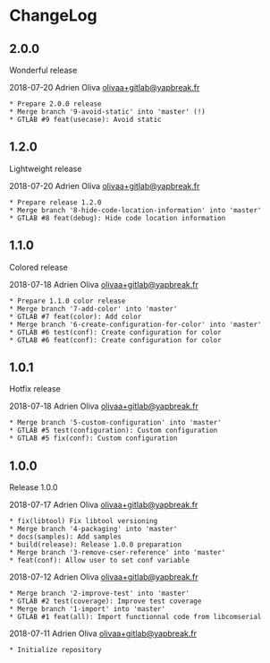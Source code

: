 # ChangeLog


## 2.0.0

Wonderful release

2018-07-20	Adrien Oliva <olivaa+gitlab@yapbreak.fr>

	* Prepare 2.0.0 release
	* Merge branch '9-avoid-static' into 'master' (!)
	* GTLAB #9 feat(usecase): Avoid static

## 1.2.0

Lightweight release

2018-07-20	Adrien Oliva <olivaa+gitlab@yapbreak.fr>

	* Prepare release 1.2.0
	* Merge branch '8-hide-code-location-information' into 'master'
	* GTLAB #8 feat(debug): Hide code location information


## 1.1.0

Colored release

2018-07-18	Adrien Oliva <olivaa+gitlab@yapbreak.fr>

	* Prepare 1.1.0 color release
	* Merge branch '7-add-color' into 'master'
	* GTLAB #7 feat(color): Add color
	* Merge branch '6-create-configuration-for-color' into 'master'
	* GTLAB #6 test(conf): Create configuration for color
	* GTLAB #6 feat(conf): Create configuration for color

## 1.0.1

Hotfix release

2018-07-18	Adrien Oliva <olivaa+gitlab@yapbreak.fr>

	* Merge branch '5-custom-configuration' into 'master'
	* GTLAB #5 test(configuration): Custom configuration
	* GTLAB #5 fix(conf): Custom configuration


## 1.0.0

Release 1.0.0

2018-07-17	Adrien Oliva <olivaa+gitlab@yapbreak.fr>

	* fix(libtool) Fix libtool versioning
	* Merge branch '4-packaging' into 'master'
	* docs(samples): Add samples
	* build(release): Release 1.0.0 preparation
	* Merge branch '3-remove-cser-reference' into 'master'
	* feat(conf): Allow user to set conf variable

2018-07-12	Adrien Oliva <olivaa+gitlab@yapbreak.fr>

	* Merge branch '2-improve-test' into 'master'
	* GTLAB #2 test(coverage): Improve test coverage
	* Merge branch '1-import' into 'master'
	* GTLAB #1 feat(all): Import functionnal code from libcomserial

2018-07-11	Adrien Oliva <olivaa+gitlab@yapbreak.fr>

	* Initialize repository

